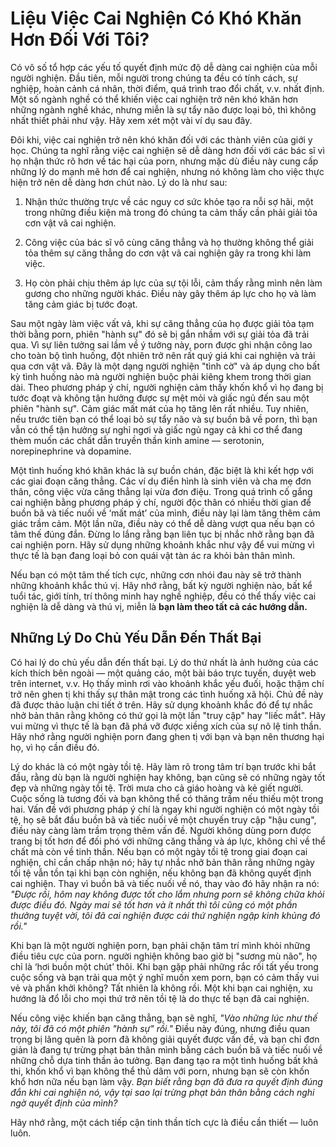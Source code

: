 # Liệu Việc Cai Nghiện Có Khó Khăn Hơn Đối Với Tôi?

Có vô số tổ hợp các yếu tố quyết định mức độ dễ dàng cai nghiện của mỗi người nghiện. Đầu tiên, mỗi người trong chúng ta đều có tính cách, sự nghiệp, hoàn cảnh cá nhân, thời điểm, quá trình trao đổi chất, v.v. nhất định. Một số ngành nghề có thể khiến việc cai nghiện trở nên khó khăn hơn những ngành nghề khác, nhưng miễn là sự tẩy não được loại bỏ, thì không nhất thiết phải như vậy. Hãy xem xét một vài ví dụ sau đây.

Đôi khi, việc cai nghiện trở nên khó khăn đối với các thành viên của giới y học. Chúng ta nghĩ rằng việc cai nghiện sẽ dễ dàng hơn đối với các bác sĩ vì họ nhận thức rõ hơn về tác hại của porn, nhưng mặc dù điều này cung cấp những lý do mạnh mẽ hơn để cai nghiện, nhưng nó không làm cho việc thực hiện trở nên dễ dàng hơn chút nào. Lý do là như sau:

1. Nhận thức thường trực về các nguy cơ sức khỏe tạo ra nỗi sợ hãi, một trong những điều kiện mà trong đó chúng ta cảm thấy cần phải giải tỏa cơn vật vã cai nghiện.

2. Công việc của bác sĩ vô cùng căng thẳng và họ thường không thể giải tỏa thêm sự căng thẳng do cơn vật vã cai nghiện gây ra trong khi làm việc.

3. Họ còn phải chịu thêm áp lực của sự tội lỗi, cảm thấy rằng mình nên làm gương cho những người khác. Điều này gây thêm áp lực cho họ và làm tăng cảm giác bị tước đoạt.

Sau một ngày làm việc vất vả, khi sự căng thẳng của họ được giải tỏa tạm thời bằng porn, phiên "hành sự" đó sẽ bị gắn nhầm với sự giải tỏa đã trải qua. Vì sự liên tưởng sai lầm về ý tưởng này, porn được ghi nhận công lao cho toàn bộ tình huống, đột nhiên trở nên rất quý giá khi cai nghiện và trải qua cơn vật vã. Đây là một dạng người nghiện "tình cờ" và áp dụng cho bất kỳ tình huống nào mà người nghiện buộc phải kiêng khem trong thời gian dài. Theo phương pháp ý chí, người nghiện cảm thấy khốn khổ vì họ đang bị tước đoạt và không tận hưởng được sự mệt mỏi và giấc ngủ đến sau một phiên "hành sự". Cảm giác mất mát của họ tăng lên rất nhiều. Tuy nhiên, nếu trước tiên bạn có thể loại bỏ sự tẩy não và sự buồn bã về porn, thì bạn vẫn có thể tận hưởng sự nghỉ ngơi và giấc ngủ ngay cả khi cơ thể đang thèm muốn các chất dẫn truyền thần kinh amine — serotonin, norepinephrine và dopamine.

Một tình huống khó khăn khác là sự buồn chán, đặc biệt là khi kết hợp với các giai đoạn căng thẳng. Các ví dụ điển hình là sinh viên và cha mẹ đơn thân, công việc vừa căng thẳng lại vừa đơn điệu. Trong quá trình cố gắng cai nghiện bằng phương pháp ý chí, người độc thân có nhiều thời gian để buồn bã và tiếc nuối về ‘mất mát’ của mình, điều này lại làm tăng thêm cảm giác trầm cảm. Một lần nữa, điều này có thể dễ dàng vượt qua nếu bạn có tâm thế đúng đắn. Đừng lo lắng rằng bạn liên tục bị nhắc nhở rằng bạn đã cai nghiện porn. Hãy sử dụng những khoảnh khắc như vậy để vui mừng vì thực tế là bạn đang loại bỏ con quái vật tàn ác ra khỏi bản thân mình.

Nếu bạn có một tâm thế tích cực, những cơn nhói đau này sẽ trở thành những khoảnh khắc thú vị. Hãy nhớ rằng, bất kỳ người nghiện nào, bất kể tuổi tác, giới tính, trí thông minh hay nghề nghiệp, đều có thể thấy việc cai nghiện là dễ dàng và thú vị, miễn là **bạn làm theo tất cả các hướng dẫn.**

## Những Lý Do Chủ Yếu Dẫn Đến Thất Bại

Có hai lý do chủ yếu dẫn đến thất bại. Lý do thứ nhất là ảnh hưởng của các kích thích bên ngoài — một quảng cáo, một bài báo trực tuyến, duyệt web trên internet, v.v. Họ thấy mình rơi vào khoảnh khắc yếu đuối, hoặc thậm chí trở nên ghen tị khi thấy sự thân mật trong các tình huống xã hội. Chủ đề này đã được thảo luận chi tiết ở trên. Hãy sử dụng khoảnh khắc đó để tự nhắc nhở bản thân rằng không có thứ gọi là một lần "truy cập" hay "liếc mắt". Hãy vui mừng vì thực tế là bạn đã phá vỡ được xiềng xích của sự nô lệ tinh thần. Hãy nhớ rằng người nghiện porn đang ghen tị với bạn và bạn nên thương hại họ, vì họ cần điều đó.

Lý do khác là có một ngày tồi tệ. Hãy làm rõ trong tâm trí bạn trước khi bắt đầu, rằng dù bạn là người nghiện hay không, bạn cũng sẽ có những ngày tốt đẹp và những ngày tồi tệ. Trời mưa cho cả giáo hoàng và kẻ giết người. Cuộc sống là tương đối và bạn không thể có thăng trầm nếu thiếu một trong hai. Vấn đề với phương pháp ý chí là ngay khi người nghiện có một ngày tồi tệ, họ sẽ bắt đầu buồn bã và tiếc nuối về một chuyến truy cập "hậu cung", điều này càng làm trầm trọng thêm vấn đề. Người không dùng porn được trang bị tốt hơn để đối phó với những căng thẳng và áp lực, không chỉ về thể chất mà còn về tinh thần. Nếu bạn có một ngày tồi tệ trong giai đoạn cai nghiện, chỉ cần chấp nhận nó; hãy tự nhắc nhở bản thân rằng những ngày tồi tệ vẫn tồn tại khi bạn còn nghiện, nếu không bạn đã không quyết định cai nghiện. Thay vì buồn bã và tiếc nuối về nó, thay vào đó hãy nhận ra nó: *"Được rồi, hôm nay không được tốt cho lắm nhưng porn sẽ không chữa khỏi được điều đó. Ngày mai sẽ tốt hơn và ít nhất thì tôi cũng có một phần thưởng tuyệt vời, tôi đã cai nghiện được cái thứ nghiện ngập kinh khủng đó rồi."*

Khi bạn là một người nghiện porn, bạn phải chặn tâm trí mình khỏi những điều tiêu cực của porn. người nghiện không bao giờ bị "sương mù não", họ chỉ là ‘hơi buồn một chút’ thôi. Khi bạn gặp phải những rắc rối tất yếu trong cuộc sống và bạn trải qua một ý nghĩ muốn xem porn, bạn có cảm thấy vui vẻ và phấn khởi không? Tất nhiên là không rồi. Một khi bạn cai nghiện, xu hướng là đổ lỗi cho mọi thứ trở nên tồi tệ là do thực tế bạn đã cai nghiện.

Nếu công việc khiến bạn căng thẳng, bạn sẽ nghĩ, *"Vào những lúc như thế này, tôi đã có một phiên "hành sự" rồi."* Điều này đúng, nhưng điều quan trọng bị lãng quên là porn đã không giải quyết được vấn đề, và bạn chỉ đơn giản là đang tự trừng phạt bản thân mình bằng cách buồn bã và tiếc nuối về những chỗ dựa tinh thần ảo tưởng. Bạn đang tạo ra một tình huống bất khả thi, khốn khổ vì bạn không thể thủ dâm với porn, nhưng bạn sẽ còn khốn khổ hơn nữa nếu bạn làm vậy. *Bạn biết rằng bạn đã đưa ra quyết định đúng đắn khi cai nghiện nó, vậy tại sao lại trừng phạt bản thân bằng cách nghi ngờ quyết định của mình?*

Hãy nhớ rằng, một cách tiếp cận tinh thần tích cực là điều cần thiết — luôn luôn.

